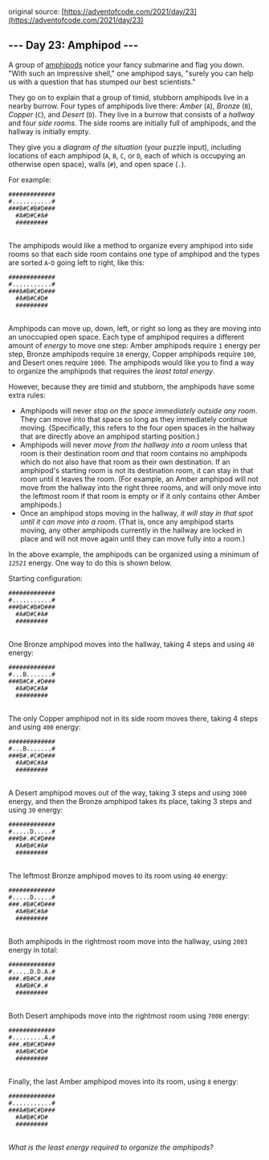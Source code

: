 original source: [https://adventofcode.com/2021/day/23](https://adventofcode.com/2021/day/23)
## --- Day 23: Amphipod ---
A group of [amphipods](https://en.wikipedia.org/wiki/Amphipoda) notice your fancy submarine and flag you down. "With such an impressive shell," one amphipod says, "surely you can help us with a question that has stumped our best scientists."

They go on to explain that a group of timid, stubborn amphipods live in a nearby burrow. Four types of amphipods live there: <em>Amber</em> (<code>A</code>), <em>Bronze</em> (<code>B</code>), <em>Copper</em> (<code>C</code>), and <em>Desert</em> (<code>D</code>). They live in a burrow that consists of a <em>hallway</em> and four <em>side rooms</em>. The side rooms are initially full of amphipods, and the hallway is initially empty.

They give you a <em>diagram of the situation</em> (your puzzle input), including locations of each amphipod (<code>A</code>, <code>B</code>, <code>C</code>, or <code>D</code>, each of which is occupying an otherwise open space), walls (<code>#</code>), and open space (<code>.</code>).

For example:

<pre>
<code>#############
#...........#
###B#C#B#D###
  #A#D#C#A#
  #########
</code>
</pre>

The amphipods would like a method to organize every amphipod into side rooms so that each side room contains one type of amphipod and the types are sorted <code>A</code>-<code>D</code> going left to right, like this:

<pre>
<code>#############
#...........#
###A#B#C#D###
  #A#B#C#D#
  #########
</code>
</pre>

Amphipods can move up, down, left, or right so long as they are moving into an unoccupied open space. Each type of amphipod requires a different amount of <em>energy</em> to move one step: Amber amphipods require <code>1</code> energy per step, Bronze amphipods require <code>10</code> energy, Copper amphipods require <code>100</code>, and Desert ones require <code>1000</code>. The amphipods would like you to find a way to organize the amphipods that requires the <em>least total energy</em>.

However, because they are timid and stubborn, the amphipods have some extra rules:


 - Amphipods will never <em>stop on the space immediately outside any room</em>. They can move into that space so long as they immediately continue moving. (Specifically, this refers to the four open spaces in the hallway that are directly above an amphipod starting position.)
 - Amphipods will never <em>move from the hallway into a room</em> unless that room is their destination room <em>and</em> that room contains no amphipods which do not also have that room as their own destination. If an amphipod's starting room is not its destination room, it can stay in that room until it leaves the room. (For example, an Amber amphipod will not move from the hallway into the right three rooms, and will only move into the leftmost room if that room is empty or if it only contains other Amber amphipods.)
 - Once an amphipod stops moving in the hallway, <em>it will stay in that spot until it can move into a room</em>. (That is, once any amphipod starts moving, any other amphipods currently in the hallway are locked in place and will not move again until they can move fully into a room.)

In the above example, the amphipods can be organized using a minimum of <code><em>12521</em></code> energy. One way to do this is shown below.

Starting configuration:

<pre>
<code>#############
#...........#
###B#C#B#D###
  #A#D#C#A#
  #########
</code>
</pre>

One Bronze amphipod moves into the hallway, taking 4 steps and using <code>40</code> energy:

<pre>
<code>#############
#...B.......#
###B#C#.#D###
  #A#D#C#A#
  #########
</code>
</pre>

The only Copper amphipod not in its side room moves there, taking 4 steps and using <code>400</code> energy:

<pre>
<code>#############
#...B.......#
###B#.#C#D###
  #A#D#C#A#
  #########
</code>
</pre>

A Desert amphipod moves out of the way, taking 3 steps and using <code>3000</code> energy, and then the Bronze amphipod takes its place, taking 3 steps and using <code>30</code> energy:

<pre>
<code>#############
#.....D.....#
###B#.#C#D###
  #A#B#C#A#
  #########
</code>
</pre>

The leftmost Bronze amphipod moves to its room using <code>40</code> energy:

<pre>
<code>#############
#.....D.....#
###.#B#C#D###
  #A#B#C#A#
  #########
</code>
</pre>

Both amphipods in the rightmost room move into the hallway, using <code>2003</code> energy in total:

<pre>
<code>#############
#.....D.D.A.#
###.#B#C#.###
  #A#B#C#.#
  #########
</code>
</pre>

Both Desert amphipods move into the rightmost room using <code>7000</code> energy:

<pre>
<code>#############
#.........A.#
###.#B#C#D###
  #A#B#C#D#
  #########
</code>
</pre>

Finally, the last Amber amphipod moves into its room, using <code>8</code> energy:

<pre>
<code>#############
#...........#
###A#B#C#D###
  #A#B#C#D#
  #########
</code>
</pre>

<em>What is the least energy required to organize the amphipods?</em>


